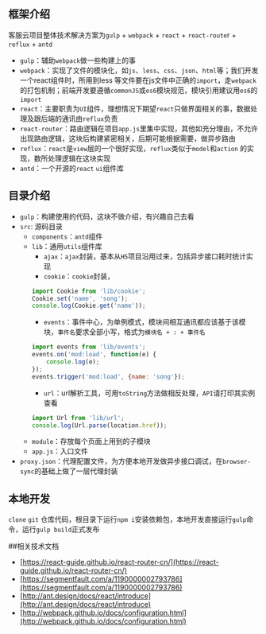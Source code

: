 ## 框架介绍
客服云项目整体技术解决方案为`gulp` + `webpack` + `react` + `react-route`r + `reflux` + `antd`       

* `gulp`：辅助`webpack`做一些构建上的事
* `webpack`：实现了文件的模块化，如`js`、`less`、`css`、`json`、`html`等；我们开发一个react组件时，所用到less
等文件要在js文件中正确的`import`，走`webpack`的打包机制；前端开发要遵循`commonJS`或`es6`模块规范，模块引用建议用`es6`的`import`
* `react`：主要职责为`UI`组件，理想情况下期望`react`只做界面相关的事，数据处理及跟后端的通讯由`reflux`负责
* `react-router`：路由逻辑在项目`app.js`里集中实现，其他如充分理由，不允许出现路由逻辑，这块后构建紧密相关，后期可能根据需要，做异步路由
* `reflux`：`react`是`view`层的一个很好实现，`reflux`类似于`model`和`action` 的实现，数所处理逻辑在这块实现
* `antd`：一个开源的`react` `ui`组件库

## 目录介绍

* `gulp`：构建使用的代码，这块不做介绍，有兴趣自己去看
* `src`: 源码目录
    * `components`：`antd`组件
    * `lib`：通用`utils`组件库
        * `ajax`：`ajax`封装，基本从`H5`项目沿用过来，包括异步接口耗时统计实现
        * `cookie`：`cookie`封装，      
        ```javascript
        import Cookie from 'lib/cookie';
        Cookie.set('name', 'song');
        console.log(Cookie.get('name'));
        ```
        *  `events`：事件中心，为单例模式，模块间相互通讯都应该基于该模块，`事件名`要求全部小写，格式为`模块名 + : + 事件名`
        ```javascript
        import events from 'lib/events';
        events.on('mod:load', function(e) {
            console.log(e);
        });
        events.trigger('mod:load', {name: 'song'});
        ```
        *  `url`：url解析工具，可用`toString`方法做相反处理，`API`请打印其实例查看
        ```javascript
        import Url from 'lib/url';
        console.log(Url.parse(location.href));
        ```
    * `module`：存放每个页面上用到的子模块
    * `app.js`：入口文件
* `proxy.json`：代理配置文件，为方便本地开发做异步接口调试，在`browser-sync`的基础上做了一层代理封装

## 本地开发
`clone` `git` 仓库代码，根目录下运行`npm i`安装依赖包，本地开发直接运行`gulp`命令，运行`gulp build`正式发布

##相关技术文档

* [https://react-guide.github.io/react-router-cn/](https://react-guide.github.io/react-router-cn/)
* [https://segmentfault.com/a/1190000002793786](https://segmentfault.com/a/1190000002793786)
* [http://ant.design/docs/react/introduce](http://ant.design/docs/react/introduce)
* [http://webpack.github.io/docs/configuration.html](http://webpack.github.io/docs/configuration.html)